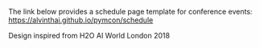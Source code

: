 The link below provides a schedule page template for conference events:
https://alvinthai.github.io/pymcon/schedule

Design inspired from H2O AI World London 2018
